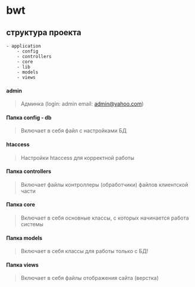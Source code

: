 # bwt
## структура проекта

    - application
        - config
        - controllers
        - core
        - lib
        - models
        - views
         

#### admin
> Админка (login: admin  email: admin@yahoo.com)
              
#### Папка config - db
> Включает в себя файл с настройками БД

#### htaccess
> Настройки htaccess для корректной работы 

#### Папка controllers
> Включает файлы контроллеры (обработчики) файлов клиентской части

#### Папка core
> Включает в себя основные классы, с которых начинается работа системы

#### Папка models
> Включает в себя классы для работы только с БД!

#### Папка views

> Включает в себя файлы отображения сайта (верстка)

